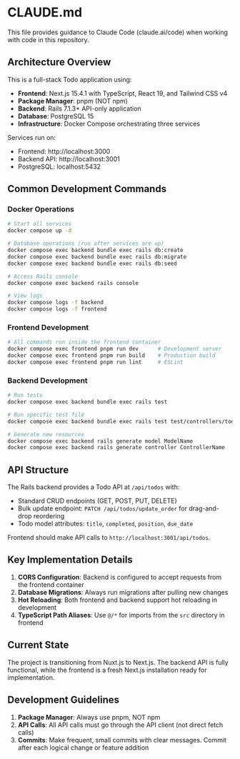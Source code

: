 # CLAUDE.md

This file provides guidance to Claude Code (claude.ai/code) when working with code in this repository.

## Architecture Overview

This is a full-stack Todo application using:
- **Frontend**: Next.js 15.4.1 with TypeScript, React 19, and Tailwind CSS v4
- **Package Manager**: pnpm (NOT npm)
- **Backend**: Rails 7.1.3+ API-only application  
- **Database**: PostgreSQL 15
- **Infrastructure**: Docker Compose orchestrating three services

Services run on:
- Frontend: http://localhost:3000
- Backend API: http://localhost:3001
- PostgreSQL: localhost:5432

## Common Development Commands

### Docker Operations
```bash
# Start all services
docker compose up -d

# Database operations (run after services are up)
docker compose exec backend bundle exec rails db:create
docker compose exec backend bundle exec rails db:migrate
docker compose exec backend bundle exec rails db:seed

# Access Rails console
docker compose exec backend rails console

# View logs
docker compose logs -f backend
docker compose logs -f frontend
```

### Frontend Development
```bash
# All commands run inside the frontend container
docker compose exec frontend pnpm run dev      # Development server
docker compose exec frontend pnpm run build    # Production build
docker compose exec frontend pnpm run lint     # ESLint
```

### Backend Development
```bash
# Run tests
docker compose exec backend bundle exec rails test

# Run specific test file
docker compose exec backend bundle exec rails test test/controllers/todos_controller_test.rb

# Generate new resources
docker compose exec backend rails generate model ModelName
docker compose exec backend rails generate controller ControllerName
```

## API Structure

The Rails backend provides a Todo API at `/api/todos` with:
- Standard CRUD endpoints (GET, POST, PUT, DELETE)
- Bulk update endpoint: `PATCH /api/todos/update_order` for drag-and-drop reordering
- Todo model attributes: `title`, `completed`, `position`, `due_date`

Frontend should make API calls to `http://localhost:3001/api/todos`.

## Key Implementation Details

1. **CORS Configuration**: Backend is configured to accept requests from the frontend container
2. **Database Migrations**: Always run migrations after pulling new changes
3. **Hot Reloading**: Both frontend and backend support hot reloading in development
4. **TypeScript Path Aliases**: Use `@/*` for imports from the `src` directory in frontend

## Current State

The project is transitioning from Nuxt.js to Next.js. The backend API is fully functional, while the frontend is a fresh Next.js installation ready for implementation.

## Development Guidelines

1. **Package Manager**: Always use pnpm, NOT npm
2. **API Calls**: All API calls must go through the API client (not direct fetch calls)
3. **Commits**: Make frequent, small commits with clear messages. Commit after each logical change or feature addition